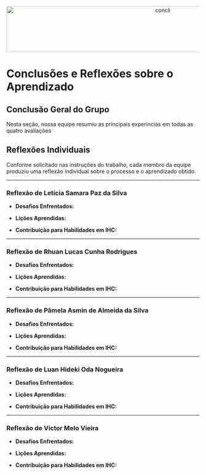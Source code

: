 <p align="center">
  <img width="800" height="120" alt="concli" src="https://github.com/user-attachments/assets/51e4ab5f-9418-4fa0-ac4a-2799ac4af1c6" />
</p>

# Conclusões e Reflexões sobre o Aprendizado

## Conclusão Geral do Grupo

Nesta seção, nossa equipe resumiu as principais experincias em todas as quatro avaliações

## Reflexões Individuais

Conforme solicitado nas instruções do trabalho, cada membro da equipe produziu uma reflexão individual sobre o processo e o aprendizado obtido.

---

### Reflexão de Letícia Samara Paz da Silva

* **Desafios Enfrentados:**
    

* **Lições Aprendidas:**
    

* **Contribuição para Habilidades em IHC:**
   
---

### Reflexão de Rhuan Lucas Cunha Rodrigues

* **Desafios Enfrentados:**
    

* **Lições Aprendidas:**
   

* **Contribuição para Habilidades em IHC:**
   
---

### Reflexão de Pâmela Asmin de Almeida da Silva

* **Desafios Enfrentados:**
   
* **Lições Aprendidas:**
   

* **Contribuição para Habilidades em IHC:**


---

### Reflexão de Luan Hideki Oda Nogueira

* **Desafios Enfrentados:**
   

* **Lições Aprendidas:**
   

* **Contribuição para Habilidades em IHC:**
   

---

### Reflexão de Victor Melo Vieira

* **Desafios Enfrentados:**
    

* **Lições Aprendidas:**
 
* **Contribuição para Habilidades em IHC:**
   
